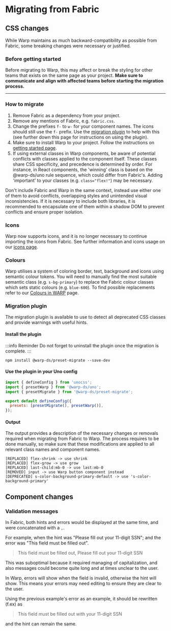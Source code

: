 # Migrating from Fabric

## CSS changes

While Warp maintains as much backward-compatibility as possible from Fabric,
some breaking changes were necessary or justified.

### Before getting started
Before migrating to Warp, this may affect or break the styling for other teams that exists on the same page as your project.
**Make sure to communicate and align with affected teams before starting the migration process.**

---

### How to migrate

1. Remove Fabric as a dependency from your project.
2. Remove any mentions of Fabric, e.g. `fabric.css`.
3. Change the prefixes `f-` to `w-` for your component names. The icons should still use the `f-` prefix.
   Use the [migration plugin](https://github.com/warp-ds/preset-migrate) to help with this (see further down this page for instructions on using the plugin).
4. Make sure to install Warp to your project.
   Follow the instructions on [getting started page](/getting-started/developers/).
5. If using external classes in Warp components, be aware of potential conflicts with classes applied to the component itself.
   These classes share CSS specificity, and precedence is determined by order.
   For instance, in React components, the 'winning' class is based on the @warp-ds/uno rule sequence, which could differ from Fabric's.
   Adding 'important' to your classes (e.g. `class="flex!"`) may be necessary.

Don't include Fabric and Warp in the same context, instead use either one of them to avoid conflicts, overlapping styles and unintended visual inconsistencies.
If it is necessary to include both libraries, it is recommended to encapsulate one of them within a shadow DOM to prevent conflicts and ensure proper isolation.

### Icons
Warp now supports icons, and it is no longer necessary to continue importing the icons from Fabric.
See further information and icons usage on our [icons page](/components/icons/).

### Colours
Warp utilises a system of coloring border, text, background and icons using semantic colour tokens.
You will need to manually find the most suitable semantic class (e.g. `s-bg-primary`) to replace the Fabric colour classes which sets static colours (e.g. `blue-600`).
To find possible replacements refer to our [Colours in WARP](https://warp-ds.github.io/colour-tokens-overview/) page.

### Migration plugin
The migration plugin is available to use to detect all deprecated CSS classes and provide warnings with useful hints.

#### Install the plugin
:::info Reminder
Do not forget to uninstall the plugin once the migration is complete.
:::

```shell
npm install @warp-ds/preset-migrate --save-dev
```

#### Use the plugin in your Uno config

```js
import { defineConfig } from 'unocss';
import { presetWarp } from '@warp-ds/uno';
import { presetMigrate } from '@warp-ds/preset-migrate';

export default defineConfig({
  presets: [presetMigrate(), presetWarp()],
});
```

#### Output
The output provides a description of the necessary changes or removals required when migrating from Fabric to Warp.
The process requires to be done manually, so make sure that these modifications are applied to all relevant class names and component names.

```
[REPLACED] flex-shrink -> use shrink
[REPLACED] flex-grow -> use grow
[REPLACED] last-child:mb-0 -> use last:mb-0
[REMOVED] input -> use Warp button component instead
[DEPRECATED] s-color-background-primary-default -> use 's-color-background-primary'
```

## Component changes

### Validation messages
In Fabric, both hints and errors would be displayed at the same time, and were concatenated with a `,`.

For example, when the hint was "Please fill out your 11-digit SSN"; and the error was "This field must be filled out".

> This field must be filled out, Please fill out your 11-digit SSN

This was suboptimal because it required managing of capitalization, and also messages could become quite long and at times unclear to the user.

In Warp, errors will show when the field is invalid, otherwise the hint will show. This means your errors may need editing to ensure they are clear to the user.

Using the previous example's error as an example, it should be rewritten (f.ex) as

> This field must be filled out with your 11-digit SSN

and the hint can remain the same.

<!--@include: ../colors.md-->
